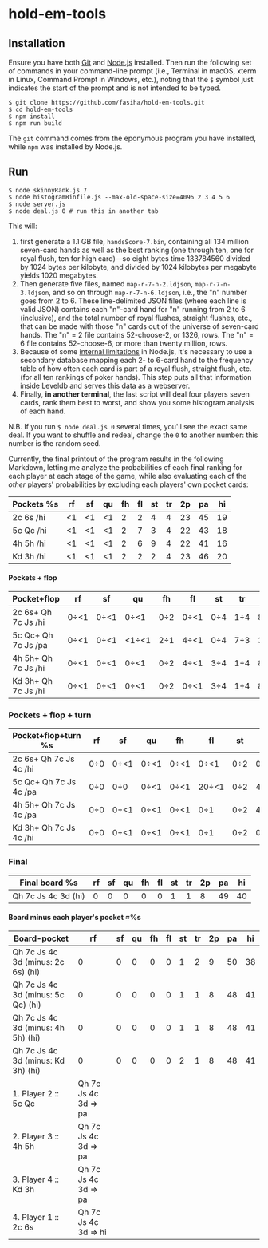 # hold-em-tools

## Installation
Ensure you have both [Git](https://git-scm.com/) and [Node.js](https://nodejs.org/) installed. Then run the following set of commands in your command-line prompt  (i.e., Terminal in macOS, xterm in Linux, Command Prompt in Windows, etc.), noting that the `$` symbol just indicates the start of the prompt and is not intended to be typed.
```
$ git clone https://github.com/fasiha/hold-em-tools.git
$ cd hold-em-tools
$ npm install
$ npm run build
```
The `git` command comes from the eponymous program you have installed, while `npm` was installed by Node.js.

## Run
```
$ node skinnyRank.js 7
$ node histogramBinfile.js --max-old-space-size=4096 2 3 4 5 6
$ node server.js
$ node deal.js 0 # run this in another tab
```
This will:
1. first generate a 1.1 GB file, `handsScore-7.bin`, containing all 134 million seven-card hands as well as the best ranking (one through ten, one for royal flush, ten for high card)—so eight bytes time 133784560 divided by 1024 bytes per kilobyte, and divided by 1024 kilobytes per megabyte yields 1020 megabytes.
2. Then generate five files, named `map-r-7-n-2.ldjson`, `map-r-7-n-3.ldjson`, and so on through `map-r-7-n-6.ldjson`, i.e., the "n" number goes from 2 to 6. These line-delimited JSON files (where each line is valid JSON) contains each "n"-card hand for "n" running from 2 to 6 (inclusive), and the total number of royal flushes, straight flushes, etc., that can be made with those "n" cards out of the universe of seven-card hands. The "n" = 2 file contains 52-choose-2, or 1326, rows. The "n" = 6 file contains 52-choose-6, or more than twenty million, rows.
1. Because of some [internal limitations](https://stackoverflow.com/q/54452896/500207) in Node.js, it's necessary to use a secondary database mapping each 2- to 6-card hand to the frequency table of how often each card is part of a royal flush, straight flush, etc. (for all ten rankings of poker hands). This step puts all that information inside Leveldb and serves this data as a webserver.
1. Finally, **in another terminal**, the last script will deal four players seven cards, rank them best to worst, and show you some histogram analysis of each hand.

N.B. If you run `$ node deal.js 0` several times, you'll see the exact same deal. If you want to shuffle and redeal, change the `0` to another number: this number is the random seed.

Currently, the final printout of the program results in the following Markdown, letting me analyze the probabilities of each final ranking for each player at each stage of the game, while also evaluating each of the *other* players' probabilities by excluding each players' own pocket cards:

| Pockets %s | rf | sf | qu | fh | fl | st | tr | 2p | pa | hi |
| ---------- | -- | -- | -- | -- | -- | -- | -- | -- | -- | -- |
|  2c 6s /hi | <1 | <1 | <1 |  2 |  2 |  4 |  4 | 23 | 45 | 19 |
|  5c Qc /hi | <1 | <1 | <1 |  2 |  7 |  3 |  4 | 22 | 43 | 18 |
|  4h 5h /hi | <1 | <1 | <1 |  2 |  6 |  9 |  4 | 22 | 41 | 16 |
|  Kd 3h /hi | <1 | <1 | <1 |  2 |  2 |  2 |  4 | 23 | 46 | 20 |

#### Pockets + flop
| Pocket+flop          |   rf |   sf |    qu |  fh |   fl |  st |  tr |    2p |    pa |    hi |
| -------------------- | ---- | ---- | ----- | --- | ---- | --- | --- | ----- | ----- | ----- |
|  2c 6s+ Qh 7c Js /hi | 0÷<1 | 0÷<1 |  0÷<1 | 0÷2 | 0÷<1 | 0÷4 | 1÷4 |  8÷21 | 49÷47 | 41÷21 |
|  5c Qc+ Qh 7c Js /pa | 0÷<1 | 0÷<1 | <1÷<1 | 2÷1 | 4÷<1 | 0÷4 | 7÷3 | 37÷19 | 50÷48 |  0÷24 |
|  4h 5h+ Qh 7c Js /hi | 0÷<1 | 0÷<1 |  0÷<1 | 0÷2 | 4÷<1 | 3÷4 | 1÷4 |  8÷21 | 47÷47 | 36÷21 |
|  Kd 3h+ Qh 7c Js /hi | 0÷<1 | 0÷<1 |  0÷<1 | 0÷2 | 0÷<1 | 3÷4 | 1÷4 |  8÷21 | 49÷47 | 38÷22 |

### Pockets + flop + turn
| Pocket+flop+turn %s     |  rf |   sf |   qu |   fh |    fl |  st |  tr |    2p |    pa |    hi |
| ----------------------- | --- | ---- | ---- | ---- | ----- | --- | --- | ----- | ----- | ----- |
|  2c 6s+ Qh 7c Js 4c /hi | 0÷0 | 0÷<1 | 0÷<1 | 0÷<1 |  0÷<1 | 0÷2 | 0÷3 |  0÷17 | 39÷50 | 61÷27 |
|  5c Qc+ Qh 7c Js 4c /pa | 0÷0 |  0÷0 | 0÷<1 | 0÷<1 | 20÷<1 | 0÷2 | 4÷3 | 24÷15 | 52÷50 |  0÷30 |
|  4h 5h+ Qh 7c Js 4c /pa | 0÷0 | 0÷<1 | 0÷<1 | 0÷<1 |   0÷1 | 0÷2 | 4÷3 | 26÷15 | 70÷49 |  0÷30 |
|  Kd 3h+ Qh 7c Js 4c /hi | 0÷0 | 0÷<1 | 0÷<1 | 0÷<1 |   0÷1 | 0÷2 | 0÷3 |  0÷17 | 39÷50 | 61÷27 |

### Final
| Final board %s       | rf | sf | qu | fh | fl | st | tr | 2p | pa | hi |
| -------------------- | -- | -- | -- | -- | -- | -- | -- | -- | -- | -- |
|  Qh 7c Js 4c 3d (hi) |  0 |  0 |  0 |  0 |  0 |  1 |  1 |  8 | 49 | 40 |

#### Board minus each player's pocket ≈%s
| Board-pocket                         | rf | sf | qu | fh | fl | st | tr | 2p | pa | hi |
| ------------------------------------ | -- | -- | -- | -- | -- | -- | -- | -- | -- | -- |
|  Qh 7c Js 4c 3d (minus:  2c 6s) (hi) |  0 |  0 |  0 |  0 |  0 |  1 |  2 |  9 | 50 | 38 |
|  Qh 7c Js 4c 3d (minus:  5c Qc) (hi) |  0 |  0 |  0 |  0 |  0 |  1 |  1 |  8 | 48 | 41 |
|  Qh 7c Js 4c 3d (minus:  4h 5h) (hi) |  0 |  0 |  0 |  0 |  0 |  1 |  1 |  8 | 48 | 41 |
|  Qh 7c Js 4c 3d (minus:  Kd 3h) (hi) |  0 |  0 |  0 |  0 |  0 |  2 |  1 |  8 | 48 | 41 |
1. Player 2 ::  5c Qc |  Qh 7c Js 4c 3d => pa
2. Player 3 ::  4h 5h |  Qh 7c Js 4c 3d => pa
3. Player 4 ::  Kd 3h |  Qh 7c Js 4c 3d => pa
4. Player 1 ::  2c 6s |  Qh 7c Js 4c 3d => hi
